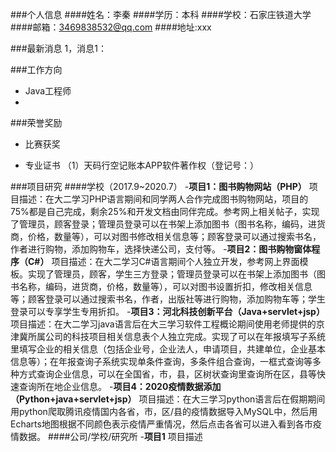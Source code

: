 ###个人信息
####姓名：李秦
####学历：本科
####学校：石家庄铁道大学
####邮箱：3469838532@qq.com
####地址:xxx

###最新消息
1，消息1：

###工作方向
- Java工程师
- 

###荣誉奖励
- 比赛获奖

- 专业证书
  （1）天码行空记账本APP软件著作权（登记号：）
  
###项目研究
####学校（2017.9~2020.7）
-**项目1：图书购物网站（PHP）**
项目描述：在大二学习PHP语言期间和同学两人合作完成图书购物网站，项目的75%都是自己完成，剩余25%和开发文档由同伴完成。参考网上相关帖子，实现了管理员，顾客登录；管理员登录可以在书架上添加图书（图书名称，编码，进货商，价格，数量等），可以对图书修改相关信息等；顾客登录可以通过搜索书名，作者进行购物，添加购物车，选择快递公司，支付等。
-**项目2：图书购物窗体程序（C#）**
项目描述：在大二学习C#语言期间个人独立开发，参考网上界面模板。实现了管理员，顾客，学生三方登录；管理员登录可以在书架上添加图书（图书名称，编码，进货商，价格，数量等），可以对图书设置折扣，修改相关信息等；顾客登录可以通过搜索书名，作者，出版社等进行购物，添加购物车等；学生登录可以专享学生专用折扣。
-**项目3：河北科技创新平台（Java+servlet+jsp）**
项目描述：在大二学习java语言后在大三学习软件工程概论期间使用老师提供的京津冀所属公司的科技项目相关信息表个人独立完成。实现了可以在年报填写子系统里填写企业的相关信息（包括企业号，企业法人，申请项目，共建单位，企业基本信息等）；在年报查询子系统实现单条件查询，多条件组合查询，一框式查询等多种方式查询企业信息，可以在全国省，市，县，区树状查询里查询所在区，县等快速查询所在地企业信息。
-**项目4：2020疫情数据添加（Python+java+servlet+jsp）**
项目描述：在大三学习python语言后在假期期间用python爬取腾讯疫情国内各省，市，区/县的疫情数据导入MySQL中，然后用Echarts地图根据不同颜色表示疫情严重情况，然后点击各省可以进入看到各市疫情数据。
####公司/学校/研究所
-**项目1**
项目描述
